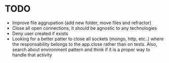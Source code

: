 # TODO

- Improve file aggrupation (add new folder, move files and refractor)
- Close all open connections, it should be agnostic to any technologies
- Deny user created if exists
- Looking for a better patter to close all sockets (mongo, http, etc..) where the responsability belongs to the app.close rather than on tests. Also, search about environment pattern and think if it is a proper way to handle that activity